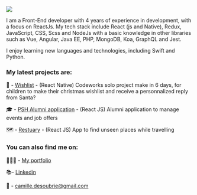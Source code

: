 
 <img src="https://i.postimg.cc/rynqZKRm/Asset-1-3.png"/>

I am a Front-End developer with 4 years of experience in development, with a focus on ReactJs. My tech stack include React (js and Native), Redux, JavaScript, CSS, Scss and NodeJs with a basic knowledge in other libraries such as Vue, Angular, Java EE, PHP, MongoDB, Koa, GraphQL and Jest.

I enjoy learning new languages and technologies, including Swift and Python.

### My latest projects are:

🎄 - [Wishlist](https://github.com/Kmyll/wishlist-project) - (React Native) Codeworks solo project make in 6 days, for children to make their christmas wishlist and receive a personnalized reply from Santa?

🎓 - [PSH Alumni application](https://github.com/Kmyll/psh-react) - (React JS) Alumni application to manage events and job offers

🗺 - [Restuary](https://github.com/Kmyll/restuarySave) - (React JS) App to find unseen places while travelling


### You can also find me on:

👩🏼‍💻 - [My portfolio](https://camilledsb.io)

📚- [Linkedin](https://www.linkedin.com/in/camille-desoubrie/) 

🏡 - camille.desoubrie@gmail.com

<!--
**Kmyll/Kmyll** is a ✨ _special_ ✨ repository because its `README.md` (this file) appears on your GitHub profile.

Here are some ideas to get you started:

- 🔭 I’m currently working on ...
- 🌱 I’m currently learning ...
- 👯 I’m looking to collaborate on ...
- 🤔 I’m looking for help with ...
- 💬 Ask me about ...
- 📫 How to reach me: ...
- 😄 Pronouns: ...
- ⚡ Fun fact: ...
-->
